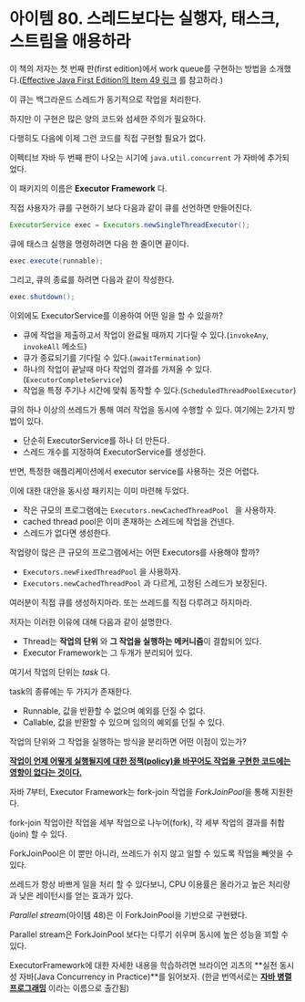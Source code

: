 # 아이템 80. 스레드보다는 실행자, 태스크, 스트림을 애용하라



이 책의 저자는 첫 번째 판(first edition)에서 work queue를 구현하는 방법을 소개했다.([Effective Java First Edition의 Item 49 링크](https://studfile.net/preview/1095245/page:29/) 를 참고하라.)

이 큐는 백그라운드 스레드가 동기적으로 작업을 처리한다.

하지만 이 구현은 많은 양의 코드와 섬세한 주의가 필요하다.

다행히도 다음에 이제 그런 코드를 직접 구현할 필요가 없다.



이펙티브 자바 두 번째 판이 나오는 시기에 `java.util.concurrent` 가 자바에 추가되었다.

이 패키지의 이름은 **Executor Framework** 다.

직접 사용자가 큐를 구현하기 보다 다음과 같이 큐를 선언하면 만들어진다.

```java
ExecutorService exec = Executors.newSingleThreadExecutor();
```

큐에 태스크 실행을 명령하려면 다음 한 줄이면 끝이다.

```java
exec.execute(runnable);
```

그리고, 큐의 종료를 하려면 다음과 같이 작성한다.

```java
exec.shutdown();
```



이외에도 ExecutorService를 이용하여 어떤 일을 할 수 있을까?

- 큐에 작업을 제출하고서 작업이 완료될 때까지 기다릴 수 있다.(`invokeAny`, `invokeAll` 메소드)
- 큐가 종료되기를 기다릴 수 있다.(`awaitTermination`)
- 하나의 작업이 끝날때 마다 작업의 결과를 가져올 수 있다.(`ExecutorCompleteService`)
- 작업을 특정 주기나 시간에 맞춰 동작할 수 있다.(`ScheduledThreadPoolExecutor`)



큐의 하나 이상의 쓰레드가 통해 여러 작업을 동시에 수행할 수 있다. 여기에는 2가지 방법이 있다.

- 단순히 ExecutorService를 하나 더 만든다.
- 스레드 개수를 지정하여 ExecutorService를 생성한다.



반면, 특정한 애플리케이션에서 executor service를 사용하는 것은 어렵다. 

이에 대한 대안을 동시성 패키지는 이미 마련해 두었다.

- 작은 규모의 프로그램에는 `Executors.newCachedThreadPool ` 을 사용하자.
- cached thread pool은 이미 존재하는 스레드에 작업을 건넨다. 
- 스레드가 없다면 생성한다.

작업량이 많은 큰 규모의 프로그램에서는 어떤 Executors를 사용해야 할까?

- `Executors.newFixedThreadPool` 을 사용하자.
- `Executors.newCachedThreadPool` 과 다르게, 고정된 스레드가 보장된다.



여러분이 직접 큐를 생성하지마라. 또는 쓰레드를 직접 다루려고 하지마라.

저자는 이러한 이유에 대해 다음과 같이 설명한다.

- Thread는 **작업의 단위** 와 **그 작업을 실행하는 메커니즘**이 결합되어 있다.
- Executor Framework는 그 두개가 분리되어 있다.

여기서 작업의 단위는 *task* 다. 

task의 종류에는 두 가지가 존재한다.

- Runnable, 값을 반환할 수 없으며 예외를 던질 수 없다.
- Callable, 값을 반환할 수 있으며 임의의 예외를 던질 수 있다.



작업의 단위와 그 작업을 실행하는 방식을 분리하면 어떤 이점이 있는가?

__<u>작업이 언제 어떻게 실행될지에 대한 정책(policy)을 바꾸어도 작업을 구현한 코드에는 영향이 없다는 것이다.</u>__



자바 7부터, Executor Framework는 fork-join 작업을 *ForkJoinPool*을 통해 지원한다.

fork-join 작업이란 작업을 세부 작업으로 나누어(fork), 각 세부 작업의 결과를 취합(join) 할 수 있다.



ForkJoinPool은 이 뿐만 아니라, 쓰레드가 쉬지 않고 일할 수 있도록 작업을 빼앗을 수 있다.

쓰레드가 항상 바쁘게 일을 처리 할 수 있다보니, CPU 이용률은 올라가고 높은 처리량과 낮은 레이턴시를 얻는 효과가 있다.



*Parallel stream*(아이템 48)은 이 ForkJoinPool을 기반으로 구현됐다. 

Parallel stream은 ForkJoinPool 보다는 다루기 쉬우며 동시에 높은 성능을 꾀할 수 있다.



ExecutorFramework에 대한 자세한 내용을 학습하려면 브라이언 괴츠의 **실전 동시성 자바(Java Concurrency in Practice)**를 읽어보자. (한글 번역서로는 [**자바 병렬 프로그래밍**](https://www.aladin.co.kr/shop/wproduct.aspx?ItemId=2354267) 이라는 이름으로 출간됨)







